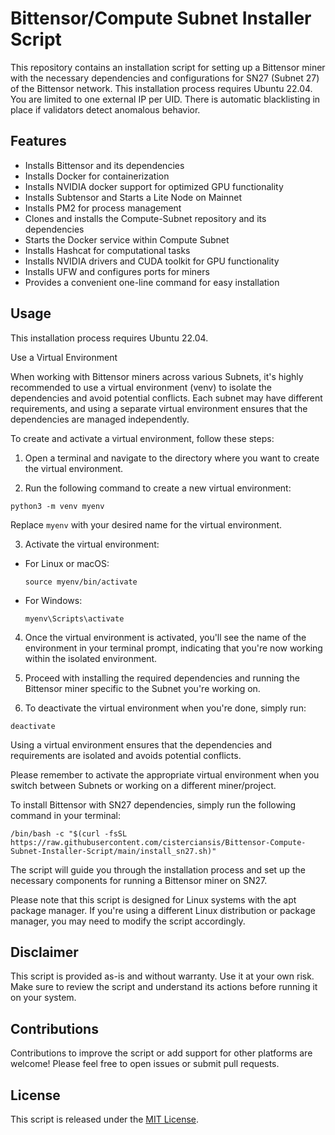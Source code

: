 # Bittensor/Compute Subnet Installer Script
This repository contains an installation script for setting up a Bittensor miner with the necessary dependencies and configurations for SN27 (Subnet 27) of the Bittensor network. This installation process requires Ubuntu 22.04. You are limited to one external IP per UID. There is automatic blacklisting in place if validators detect anomalous behavior.


## Features

- Installs Bittensor and its dependencies
- Installs Docker for containerization
- Installs NVIDIA docker support for optimized GPU functionality
- Installs Subtensor and Starts a Lite Node on Mainnet
- Installs PM2 for process management
- Clones and installs the Compute-Subnet repository and its dependencies
- Starts the Docker service within Compute Subnet
- Installs Hashcat for computational tasks
- Installs NVIDIA drivers and CUDA toolkit for GPU functionality
- Installs UFW and configures ports for miners
- Provides a convenient one-line command for easy installation

## Usage

This installation process requires Ubuntu 22.04.

Use a Virtual Environment

When working with Bittensor miners across various Subnets, it's highly recommended to use a virtual environment (venv) to isolate the dependencies and avoid potential conflicts. Each subnet may have different requirements, and using a separate virtual environment ensures that the dependencies are managed independently.

To create and activate a virtual environment, follow these steps:

1. Open a terminal and navigate to the directory where you want to create the virtual environment.

2. Run the following command to create a new virtual environment:
```
python3 -m venv myenv
```

Replace `myenv` with your desired name for the virtual environment.

3. Activate the virtual environment:
- For Linux or macOS:
  ```
  source myenv/bin/activate
  ```
- For Windows:
  ```
  myenv\Scripts\activate
  ```

4. Once the virtual environment is activated, you'll see the name of the environment in your terminal prompt, indicating that you're now working within the isolated environment.

5. Proceed with installing the required dependencies and running the Bittensor miner specific to the Subnet you're working on.

6. To deactivate the virtual environment when you're done, simply run:
```
deactivate
```
Using a virtual environment ensures that the dependencies and requirements are isolated and avoids potential conflicts.

Please remember to activate the appropriate virtual environment when you switch between Subnets or working on a different miner/project.

To install Bittensor with SN27 dependencies, simply run the following command in your terminal:
```
/bin/bash -c "$(curl -fsSL https://raw.githubusercontent.com/cisterciansis/Bittensor-Compute-Subnet-Installer-Script/main/install_sn27.sh)"
```
The script will guide you through the installation process and set up the necessary components for running a Bittensor miner on SN27.

Please note that this script is designed for Linux systems with the apt package manager. If you're using a different Linux distribution or package manager, you may need to modify the script accordingly.

## Disclaimer

This script is provided as-is and without warranty. Use it at your own risk. Make sure to review the script and understand its actions before running it on your system.

## Contributions

Contributions to improve the script or add support for other platforms are welcome! Please feel free to open issues or submit pull requests.

## License

This script is released under the [MIT License](https://opensource.org/licenses/MIT).
